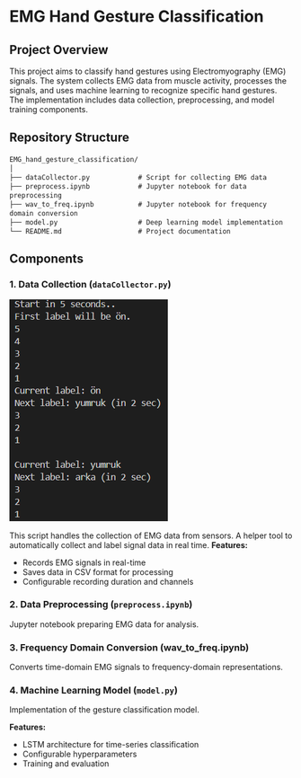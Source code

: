 # EMG Hand Gesture Classification

## Project Overview
This project aims to classify hand gestures using Electromyography (EMG) signals. The system collects EMG data from muscle activity, processes the signals, and uses machine learning to recognize specific hand gestures. The implementation includes data collection, preprocessing, and model training components.

## Repository Structure
    EMG_hand_gesture_classification/
    │
    ├── dataCollector.py          	# Script for collecting EMG data
    ├── preprocess.ipynb          	# Jupyter notebook for data preprocessing
    ├── wav_to_freq.ipynb         	# Jupyter notebook for frequency domain conversion
    ├── model.py                  	# Deep learning model implementation
    └── README.md                 	# Project documentation

## Components

### 1. Data Collection (`dataCollector.py`)

![Data Collector](https://github.com/Doga0/EMG_hand_gesture_classification/blob/main/dataCollector.png)

This script handles the collection of EMG data from sensors. A helper tool to automatically collect and label signal data in real time.
**Features:**

-   Records EMG signals in real-time
-   Saves data in CSV format for processing
-   Configurable recording duration and channels

### 2. Data Preprocessing (`preprocess.ipynb`)

Jupyter notebook preparing EMG data for analysis.

### 3. Frequency Domain Conversion (wav_to_freq.ipynb)
Converts time-domain EMG signals to frequency-domain representations.

### 4. Machine Learning Model (`model.py`)

Implementation of the gesture classification model.

**Features:**

-   LSTM architecture for time-series classification
-   Configurable hyperparameters
-   Training and evaluation   
